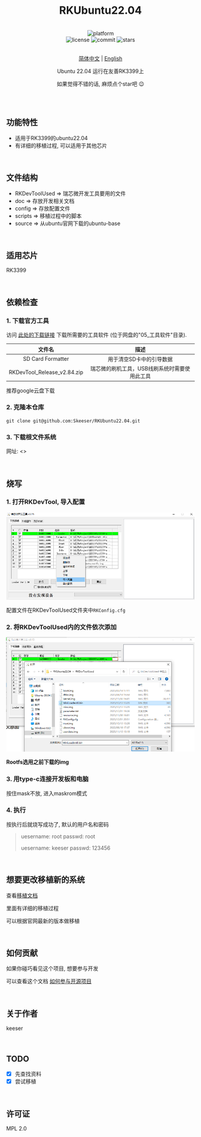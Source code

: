 <div align="center">

# RKUbuntu22.04

<br>

<div>
    <img alt="platform" src="https://img.shields.io/badge/platform-Linux%20-blueviolet">
</div>
<div>
    <img alt="license" src="https://img.shields.io/github/license/Skeeser/RKUbuntu22.04">
    <img alt="commit" src="https://img.shields.io/github/commit-activity/m/Skeeser/RKUbuntu22.04?color=%23ff69b4">
    <img alt="stars" src="https://img.shields.io/github/stars/Skeeser/RKUbuntu22.04?style=social">
</div>
<br>

[简体中文](README_ZH.md)  | [English](README_EN.md) 

Ubuntu 22.04 运行在友善RK3399上  

如果觉得不错的话, 麻烦点个star吧 😉  

<br>

</div>

<br>

## 功能特性

- 适用于RK3399的ubuntu22.04
- 有详细的移植过程, 可以适用于其他芯片

<br>

## 文件结构
- RKDevToolUsed => 瑞芯微开发工具要用的文件
- doc => 存放开发相关文档
- config => 存放配置文件
- scripts => 移植过程中的脚本
- source => 从ubuntu官网下载的ubuntu-base

<br>

## 适用芯片
RK3399

<br>

## 依赖检查

### 1. 下载官方工具

访问 [此处的下载链接](http://download.friendlyelec.com/NanoPC-T4) 下载所需要的工具软件 (位于网盘的"05_工具软件"目录).

|           文件名            |                     描述                      |
| :-------------------------: | :-------------------------------------------: |
|      SD Card Formatter      |           用于清空SD卡中的引导数据     |
| RKDevTool_Release_v2.84.zip | 瑞芯微的刷机工具，USB线刷系统时需要使用此工具 |

推荐google云盘下载



### 2. 克隆本仓库

```shell
git clone git@github.com:Skeeser/RKUbuntu22.04.git
```



### 3. 下载根文件系统

网址: <>



<br>

## 烧写

### 1. 打开RKDevTool, 导入配置  

![image-20231201223059991](assets/image-20231201223059991.png)

配置文件在RKDevToolUsed文件夹中`RKConfig.cfg`



### 2. 将RKDevToolUsed内的文件依次添加

![image-20231201223343454](assets/image-20231201223343454.png)

**Rootfs选用之前下载的img**



### 3. 用type-c连接开发板和电脑

按住mask不放, 进入maskrom模式





### 4. 执行

按执行后就烧写成功了, 默认的用户名和密码  

> uesername: root passwd: root
>
> uesername: keeser passwd: 123456



<br>



## 想要更改移植新的系统

查看[移植文档](doc/dev.md)  

里面有详细的移植过程  

可以根据官网最新的版本做移植  



<br>



## 如何贡献
如果你碰巧看见这个项目, 想要参与开发

可以查看这个文档 [如何参与开源项目](doc/github参与开源项目流程.md)

<br>

## 关于作者
keeser

<br>

## TODO
- [x] 先查找资料
- [x] 尝试移植

<br>


## 许可证
MPL 2.0
